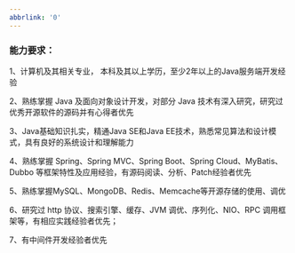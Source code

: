 ```yaml
---
abbrlink: '0'
---
```

### 能力要求：

1、计算机及其相关专业， 本科及其以上学历，至少2年以上的Java服务端开发经验

2、熟练掌握 Java 及面向对象设计开发，对部分 Java 技术有深入研究，研究过优秀开源软件的源码并有心得者优先

3、Java基础知识扎实，精通Java SE和Java EE技术，熟悉常见算法和设计模式，具有良好的系统设计和理解能力

4、熟练掌握 Spring、Spring MVC、Spring Boot、Spring Cloud、MyBatis、Dubbo 等框架特性及应用经验，有源码阅读、分析、Patch经验者优先

5、熟练掌握MySQL、MongoDB、Redis、Memcache等开源存储的使用、调优

6、研究过 http 协议、搜索引擎、缓存、JVM 调优、序列化、NIO、RPC 调用框架等，有相应实践经验者优先；

7、有中间件开发经验者优先